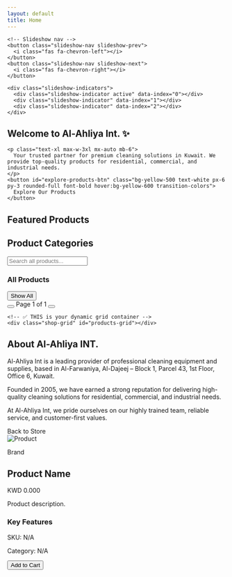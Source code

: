 ```yaml
---
layout: default
title: Home
---
```


<!-- Home Page -->
<section id="home-page" class="page-section active">
  <div class="slideshow-container">
    <!-- Slides -->
    <div class="slideshow-slide" style="background-image: url('https://images.unsplash.com/photo-1595526114035-0d45ed16cfbf?q=80&w=2070')"></div>
    <div class="slideshow-slide" style="background-image: url('https://images.unsplash.com/photo-1591872203534-278fc084969e?q=80&w=2064')"></div>
    <div class="slideshow-slide active" style="background-image: url('https://images.unsplash.com/photo-1617103996702-96ff29b1c467?q=80&w=1932')"></div>

    <!-- Slideshow nav -->
    <button class="slideshow-nav slideshow-prev">
      <i class="fas fa-chevron-left"></i>
    </button>
    <button class="slideshow-nav slideshow-next">
      <i class="fas fa-chevron-right"></i>
    </button>

    <div class="slideshow-indicators">
      <div class="slideshow-indicator active" data-index="0"></div>
      <div class="slideshow-indicator" data-index="1"></div>
      <div class="slideshow-indicator" data-index="2"></div>
    </div>
  </div>

  <div class="text-center mb-12">
    <h1 class="text-brand font-body text-4xl shadow-glow">
      Welcome to Al-Ahliya Int. ✨
    </h1>

    <p class="text-xl max-w-3xl mx-auto mb-6">
      Your trusted partner for premium cleaning solutions in Kuwait. We provide top-quality products for residential, commercial, and industrial needs.
    </p>
    <button id="explore-products-btn" class="bg-yellow-500 text-white px-6 py-3 rounded-full font-bold hover:bg-yellow-600 transition-colors">
      Explore Our Products
    </button>
  </div>

  <h2 class="text-3xl font-bold text-gray-800 mb-8">Featured Products</h2>

  <div class="shop-grid" id="featured-products-grid">
    <!-- Filled dynamically by JS -->
  </div>
</section>

<!-- Store Page -->
<section id="store-page" class="page-section">
  <div id="categories-section">
    <h2 class="text-3xl font-bold text-gray-800 mb-8">Product Categories</h2>
    <div class="shop-grid" id="categories-grid"></div>
  </div>

  <div class="store-search-container">
    <i class="fas fa-search"></i>
    <input type="search" id="store-search" placeholder="Search all products..." class="w-full">
  </div>

  <div id="products-section" class="mt-8">
    <div class="flex flex-wrap justify-between items-center mb-6 gap-4">
      <h3 id="category-products-title" class="text-2xl font-bold text-gray-700">All Products</h3>
      <div class="flex items-center gap-4">
        <button id="show-all-btn" class="bg-gray-200 text-gray-700 px-4 py-2 rounded-md hover:bg-gray-300 transition-colors font-semibold">Show All</button>
        <div class="pagination-controls">
          <button id="prev-products" class="pagination-btn">
            <i class="fas fa-chevron-left"></i>
          </button>
          <span id="page-indicator" class="page-indicator">Page 1 of 1</span>
          <button id="next-products" class="pagination-btn">
            <i class="fas fa-chevron-right"></i>
          </button>
        </div>
      </div>
    </div>

    <!-- ✅ THIS is your dynamic grid container -->
    <div class="shop-grid" id="products-grid"></div>
  </div>
</section>


<!-- About Page -->
<section id="about-page" class="page-section">
  <div class="bg-white p-6 md:p-8 rounded-lg shadow-lg about-content">
    <h1 class="text-3xl md:text-4xl font-extrabold text-center text-yellow-500 mb-8">
      <span class="text-2xl md:text-3xl font-medium">About</span> Al-Ahliya<span class="text-gray-800"> INT.</span>
    </h1>
    <div class="text-lg space-y-6 text-gray-700">
      <p class="text-xl">
        Al-Ahliya Int is a leading provider of professional cleaning equipment and supplies, based in Al-Farwaniya, Al-Dajeej – Block 1, Parcel 43, 1st Floor, Office 6, Kuwait.
      </p>
      <p>
        Founded in 2005, we have earned a strong reputation for delivering high-quality cleaning solutions for residential, commercial, and industrial needs.
      </p>
      <div id="about-categories-list" class="grid grid-cols-1 md:grid-cols-2 gap-x-8 gap-y-4"></div>
      <p>
        At Al-Ahliya Int, we pride ourselves on our highly trained team, reliable service, and customer-first values.
      </p>
    </div>
  </div>
</section>

<!-- Product Detail Page -->
<section id="product-detail-page" class="page-section">
  <a class="back-button" id="back-to-store">
    <i class="fas fa-arrow-left"></i> Back to Store
  </a>
  <div class="product-detail-grid">
    <div>
      <img id="product-detail-image" src="" alt="Product" class="w-full rounded-lg shadow-lg">
    </div>
    <div>
      <p id="product-brand" class="text-sm uppercase text-gray-500 mb-2">Brand</p>
      <h1 id="product-name" class="text-4xl lg:text-5xl font-bold text-gray-800 mb-4">Product Name</h1>
      <p id="product-price" class="text-3xl font-light text-yellow-600 mb-6">KWD 0.000</p>
      <p id="product-description" class="text-gray-700 leading-relaxed mb-6">Product description.</p>
      <div class="border-t pt-6">
        <h3 class="text-xl font-semibold mb-3">Key Features</h3>
        <ul id="product-features" class="list-disc list-inside text-gray-600 space-y-2"></ul>
      </div>
      <div class="border-t mt-6 pt-6">
        <p class="text-gray-500"><span class="font-semibold">SKU:</span> <span id="product-sku">N/A</span></p>
        <p class="text-gray-500"><span class="font-semibold">Category:</span> <span id="product-category">N/A</span></p>
      </div>
      <div class="mt-8">
        <button class="w-full bg-yellow-500 text-white font-bold py-3 px-6 rounded-lg hover:bg-yellow-600 transition-colors text-lg" id="add-to-cart-detail">
          <i class="fas fa-shopping-cart mr-2"></i> Add to Cart
        </button>
      </div>
    </div>
  </div>
</section>
